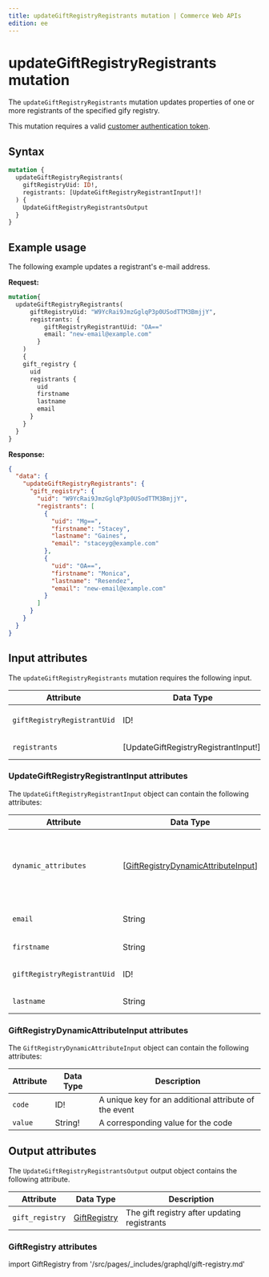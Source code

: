 ```yaml
---
title: updateGiftRegistryRegistrants mutation | Commerce Web APIs
edition: ee
---
```


# updateGiftRegistryRegistrants mutation

The `updateGiftRegistryRegistrants` mutation updates properties of one or more registrants of the specified gify registry.

This mutation requires a valid [customer authentication token](../../customer/mutations/generate-token.md).

## Syntax

```graphql
mutation {
  updateGiftRegistryRegistrants(
    giftRegistryUid: ID!,
    registrants: [UpdateGiftRegistryRegistrantInput!]!
  ) {
    UpdateGiftRegistryRegistrantsOutput
  }
}
```

## Example usage

The following example updates a registrant's e-mail address.

**Request:**

```graphql
mutation{
  updateGiftRegistryRegistrants(
      giftRegistryUid: "W9YcRai9JmzGglqP3p0USodTTM3BmjjY",
      registrants: {
          giftRegistryRegistrantUid: "OA=="
          email: "new-email@example.com"
        }
    )
    {
    gift_registry {
      uid
      registrants {
        uid
        firstname
        lastname
        email
      }
    }
  }
}
```

**Response:**

```json
{
  "data": {
    "updateGiftRegistryRegistrants": {
      "gift_registry": {
        "uid": "W9YcRai9JmzGglqP3p0USodTTM3BmjjY",
        "registrants": [
          {
            "uid": "Mg==",
            "firstname": "Stacey",
            "lastname": "Gaines",
            "email": "staceyg@example.com"
          },
          {
            "uid": "OA==",
            "firstname": "Monica",
            "lastname": "Resendez",
            "email": "new-email@example.com"
          }
        ]
      }
    }
  }
}
```

## Input attributes

The `updateGiftRegistryRegistrants` mutation requires the following input.

Attribute |  Data Type | Description
--- | --- | ---
`giftRegistryRegistrantUid` | ID! | The unique ID of a `giftRegistryRegistrant` object
`registrants` | [UpdateGiftRegistryRegistrantInput!]! | An array of registrants to update

### UpdateGiftRegistryRegistrantInput attributes

The `UpdateGiftRegistryRegistrantInput` object can contain the following attributes:

Attribute |  Data Type | Description
--- | --- | ---
`dynamic_attributes` | [[GiftRegistryDynamicAttributeInput](#giftregistrydynamicattributeinput-attributes)] | As a result of the update, only the values of provided attributes will be affected. If the attribute is missing in the request, its value will not be changed
`email` | String | The updated email address of the registrant
`firstname` | String | The updated first name of the registrant
`giftRegistryRegistrantUid` | ID! | The unique ID of a `giftRegistryRegistrant` object
`lastname` | String | The updated last name of the registrant

### GiftRegistryDynamicAttributeInput attributes

The `GiftRegistryDynamicAttributeInput` object can contain the following attributes:

Attribute |  Data Type | Description
--- | --- | ---
`code` | ID! | A unique key for an additional attribute of the event
`value` | String! | A corresponding value for the code

## Output attributes

The `UpdateGiftRegistryRegistrantsOutput` output object contains the following attribute.

Attribute |  Data Type | Description
--- | --- | ---
`gift_registry` | [GiftRegistry](#giftregistry-attributes) | The gift registry after updating registrants

### GiftRegistry attributes

import GiftRegistry from '/src/pages/_includes/graphql/gift-registry.md'

<GiftRegistry />
